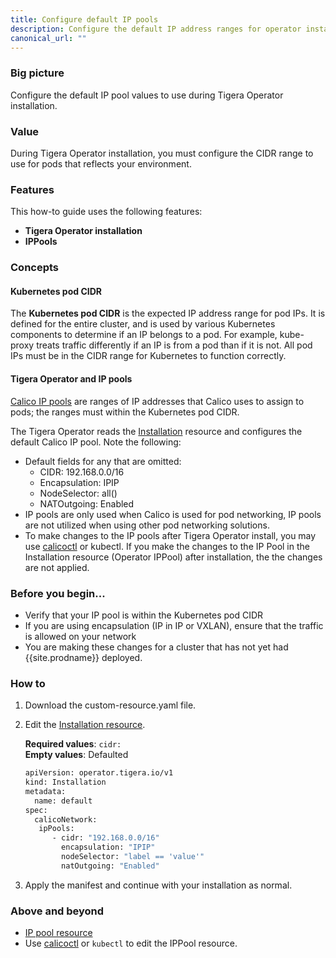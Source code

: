 ```yaml
---
title: Configure default IP pools
description: Configure the default IP address ranges for operator installation. 
canonical_url: ""
---
```


### Big picture

Configure the default IP pool values to use during Tigera Operator installation.

### Value

During Tigera Operator installation, you must configure the CIDR range to use for pods that reflects your environment. 

### Features

This how-to guide uses the following features: 

- **Tigera Operator installation**
- **IPPools**

### Concepts

#### Kubernetes pod CIDR

The **Kubernetes pod CIDR** is the expected IP address range for pod IPs.  It is defined for the entire cluster, and is used by various Kubernetes components to determine if an IP belongs to a pod. For example, kube-proxy treats traffic differently if an IP is from a pod than if it is not. All pod IPs must be in the CIDR range for Kubernetes to function correctly.

#### Tigera Operator and IP pools

[Calico IP pools]({{site.baseurl}}/reference/resources/ippool) are ranges of IP addresses that Calico uses to assign to pods; the ranges must within the Kubernetes pod CIDR. 

The Tigera Operator reads the [Installation]({{site.baseurl}}/reference/installation/api#operator.tigera.io/v1.Installation)
resource and configures the default Calico IP pool. Note the following:

- Default fields for any that are omitted:
  - CIDR: 192.168.0.0/16
  - Encapsulation: IPIP
  - NodeSelector: all()
  - NATOutgoing: Enabled
- IP pools are only used when Calico is used for pod networking, IP pools are not utilized when using other pod networking solutions. 
- To make changes to the IP pools after Tigera Operator install, you may use [calicoctl]({{site.baseurl}}/reference/calicoctl/) or kubectl. If you make the changes to the IP Pool in the Installation resource (Operator IPPool) after installation, the the changes are not applied.

### Before you begin...

- Verify that your IP pool is within the Kubernetes pod CIDR
- If you are using encapsulation (IP in IP or VXLAN), ensure that the traffic is allowed on your network
- You are making these changes for a cluster that has not yet had {{site.prodname}} deployed.

### How to

1. Download the custom-resource.yaml file. 

1. Edit the [Installation resource]({{site.baseurl}}/reference/installation/api#operator.tigera.io/v1.Installation).

   **Required values**: `cidr:`<br>
   **Empty values**: Defaulted</br>

    ```bash
    apiVersion: operator.tigera.io/v1
    kind: Installation
    metadata:
      name: default
    spec:
      calicoNetwork:
       ipPools:
          - cidr: "192.168.0.0/16"
            encapsulation: "IPIP"
            nodeSelector: "label == 'value'"
            natOutgoing: "Enabled"
     ```

1. Apply the manifest and continue with your installation as normal.

### Above and beyond

- [IP pool resource]({{site.baseurl}}/reference/resources/ippool)
- Use [calicoctl]({{site.baseurl}}/reference/calicoctl/) or `kubectl` to edit the IPPool resource.
